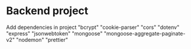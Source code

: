 # Backend project
Add dependencies in project
    "bcrypt"
    "cookie-parser"
    "cors"
    "dotenv"
    "express"
    "jsonwebtoken"
    "mongoose"
    "mongoose-aggregate-paginate-v2"
    "nodemon"
    "prettier"